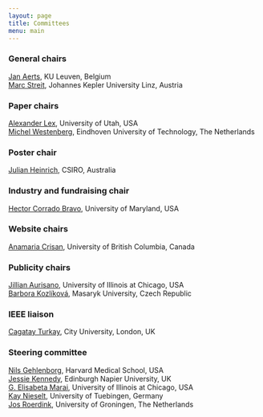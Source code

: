 ```yaml
---
layout: page
title: Committees
menu: main
---
```

### General chairs
[Jan Aerts](http://vda-lab.be), KU Leuven, Belgium<br />
[Marc Streit](http://marc-streit.com/), Johannes Kepler University Linz, Austria<br />

### Paper chairs
[Alexander Lex](http://alexander-lex.net/), University of Utah, USA<br />
[Michel Westenberg](http://www.win.tue.nl/~mwestenb/), Eindhoven University of Technology, The Netherlands<br />

### Poster chair
[Julian Heinrich](http://www.joules.de), CSIRO, Australia

### Industry and fundraising chair
[Hector Corrado Bravo](http://www.hcbravo.org), University of Maryland, USA

### Website chairs
[Anamaria Crisan](http://www.cs.ubc.ca/~acrisan/), University of British Columbia, Canada<br />

### Publicity chairs
[Jillian Aurisano](http://www.evl.uic.edu/entry.php?id=285), University of Illinois at Chicago, USA<br />
[Barbora Kozlíková](https://www.muni.cz/en/people/60850-barbora-kozlikova), Masaryk University, Czech Republic

### IEEE liaison
[Cagatay Turkay](http://staff.city.ac.uk/cagatay.turkay.1/), City University, London, UK<br />

### Steering committee
[Nils Gehlenborg](http://www.gehlenborg.com/), Harvard Medical School, USA<br />
[Jessie Kennedy](http://www.iidi.napier.ac.uk/c/people/peopleid/41), Edinburgh Napier University, UK<br />
[G. Elisabeta Marai](https://www.evl.uic.edu/marai/), University of Illinois at Chicago, USA<br />
[Kay Nieselt](http://it.inf.uni-tuebingen.de/), University of Tuebingen, Germany<br />
[Jos Roerdink](http://www.cs.rug.nl/~roe/), University of Groningen, The Netherlands<br />